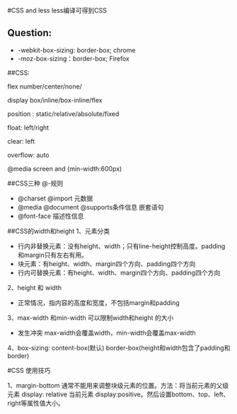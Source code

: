 #CSS  and less
less编译可得到CSS

## Question:
 - -webkit-box-sizing: border-box;  chrome 
 - -moz-box-sizing：border-box;   Firefox

##CSS:

flex
number/center/none/

display
box/inline/box-inline/flex

position :
static/relative/absolute/fixed

float: left/right

clear: left

overflow: auto

@media screen and (min-width:600px)

##CSS三种 @-规则
- @charset @import 元数据
- @media @document @supports条件信息 嵌套语句
- @font-face 描述性信息

##CSS的width和height
1、元素分类
- 行内非替换元素：没有height、width；只有line-height控制高度。padding和margin只有左右有用。
- 块元素：有height、width、margin四个方向、padding四个方向
- 行内可替换元素：有height、width、margin四个方向、padding四个方向

2、height 和 width
- 正常情况，指内容的高度和宽度，不包括margin和padding

3、max-width 和min-width 可以限制width和height 的大小
- 发生冲突 max-width会覆盖width，min-width会覆盖max-width

4、box-sizing: content-box(默认)  border-box(height和width包含了padding和border)

#CSS 使用技巧

1、margin-bottom 通常不能用来调整块级元素的位置。方法：将当前元素的父级元素 display: relative 当前元素 display:positive。然后设置bottom、top、left、right等属性值大小。